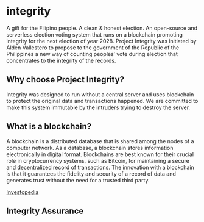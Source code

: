 # integrity
A gift for the Filipino people. A clean & honest election.
An open-source and serverless election voting system that runs on a blockchain promoting integrity for the next election of year 2028.
Project Integrity was initiated by Alden Vallestero to propose to the government of the Republic of the Philippines a new way of counting peoples’ vote during election that concentrates to the integrity of the records.

## Why choose Project Integrity?
Integrity was designed to run without a central server and uses blockchain to protect the original data and transactions happened. We are committed to make this system immutable by the intruders trying to destroy the server.

## What is a blockchain?
A blockchain is a distributed database that is shared among the nodes of a computer network. As a database, a blockchain stores information electronically in digital format. Blockchains are best known for their crucial role in cryptocurrency systems, such as Bitcoin, for maintaining a secure and decentralized record of transactions. The innovation with a blockchain is that it guarantees the fidelity and security of a record of data and generates trust without the need for a trusted third party.

[Investopedia](https://www.investopedia.com/terms/b/blockchain.asp)

## Integrity Assurance


